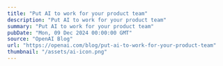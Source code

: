 ```yaml
---
title: "Put AI to work for your product team"
description: "Put AI to work for your product team"
summary: "Put AI to work for your product team"
pubDate: "Mon, 09 Dec 2024 00:00:00 GMT"
source: "OpenAI Blog"
url: "https://openai.com/blog/put-ai-to-work-for-your-product-team"
thumbnail: "/assets/ai-icon.png"
---
```


